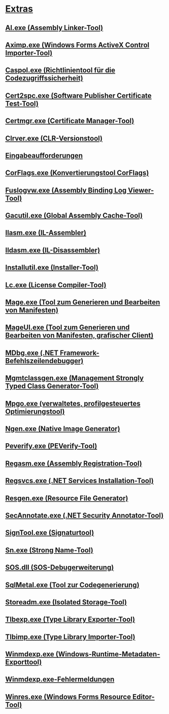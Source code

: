 # [Extras](index.md)
## [Al.exe (Assembly Linker-Tool)](al-exe-assembly-linker.md)
## [Aximp.exe (Windows Forms ActiveX Control Importer-Tool)](aximp-exe-windows-forms-activex-control-importer.md)
## [Caspol.exe (Richtlinientool für die Codezugriffssicherheit)](caspol-exe-code-access-security-policy-tool.md)
## [Cert2spc.exe (Software Publisher Certificate Test-Tool)](cert2spc-exe-software-publisher-certificate-test-tool.md)
## [Certmgr.exe (Certificate Manager-Tool)](certmgr-exe-certificate-manager-tool.md)
## [Clrver.exe (CLR-Versionstool)](clrver-exe-clr-version-tool.md)
## [Eingabeaufforderungen](developer-command-prompt-for-vs.md)
## [CorFlags.exe (Konvertierungstool CorFlags)](corflags-exe-corflags-conversion-tool.md)
## [Fuslogvw.exe (Assembly Binding Log Viewer-Tool)](fuslogvw-exe-assembly-binding-log-viewer.md)
## [Gacutil.exe (Global Assembly Cache-Tool)](gacutil-exe-gac-tool.md)
## [Ilasm.exe (IL-Assembler)](ilasm-exe-il-assembler.md)
## [Ildasm.exe (IL-Disassembler)](ildasm-exe-il-disassembler.md)
## [Installutil.exe (Installer-Tool)](installutil-exe-installer-tool.md)
## [Lc.exe (License Compiler-Tool)](lc-exe-license-compiler.md)
## [Mage.exe (Tool zum Generieren und Bearbeiten von Manifesten)](mage-exe-manifest-generation-and-editing-tool.md)
## [MageUI.exe (Tool zum Generieren und Bearbeiten von Manifesten, grafischer Client)](mageui-exe-manifest-generation-and-editing-tool-graphical-client.md)
## [MDbg.exe (.NET Framework-Befehlszeilendebugger)](mdbg-exe.md)
## [Mgmtclassgen.exe (Management Strongly Typed Class Generator-Tool)](mgmtclassgen-exe.md)
## [Mpgo.exe (verwaltetes, profilgesteuertes Optimierungstool)](mpgo-exe-managed-profile-guided-optimization-tool.md)
## [Ngen.exe (Native Image Generator)](ngen-exe-native-image-generator.md)
## [Peverify.exe (PEVerify-Tool)](peverify-exe-peverify-tool.md)
## [Regasm.exe (Assembly Registration-Tool)](regasm-exe-assembly-registration-tool.md)
## [Regsvcs.exe (.NET Services Installation-Tool)](regsvcs-exe-net-services-installation-tool.md)
## [Resgen.exe (Resource File Generator)](resgen-exe-resource-file-generator.md)
## [SecAnnotate.exe (.NET Security Annotator-Tool)](secannotate-exe-net-security-annotator-tool.md)
## [SignTool.exe (Signaturtool)](signtool-exe.md)
## [Sn.exe (Strong Name-Tool)](sn-exe-strong-name-tool.md)
## [SOS.dll (SOS-Debugerweiterung)](sos-dll-sos-debugging-extension.md)
## [SqlMetal.exe (Tool zur Codegenerierung)](sqlmetal-exe-code-generation-tool.md)
## [Storeadm.exe (Isolated Storage-Tool)](storeadm-exe-isolated-storage-tool.md)
## [Tlbexp.exe (Type Library Exporter-Tool)](tlbexp-exe-type-library-exporter.md)
## [Tlbimp.exe (Type Library Importer-Tool)](tlbimp-exe-type-library-importer.md)
## [Winmdexp.exe (Windows-Runtime-Metadaten-Exporttool)](winmdexp-exe-windows-runtime-metadata-export-tool.md)
## [Winmdexp.exe-Fehlermeldungen](winmdexp-exe-error-messages.md)
## [Winres.exe (Windows Forms Resource Editor-Tool)](winres-exe-windows-forms-resource-editor.md)
